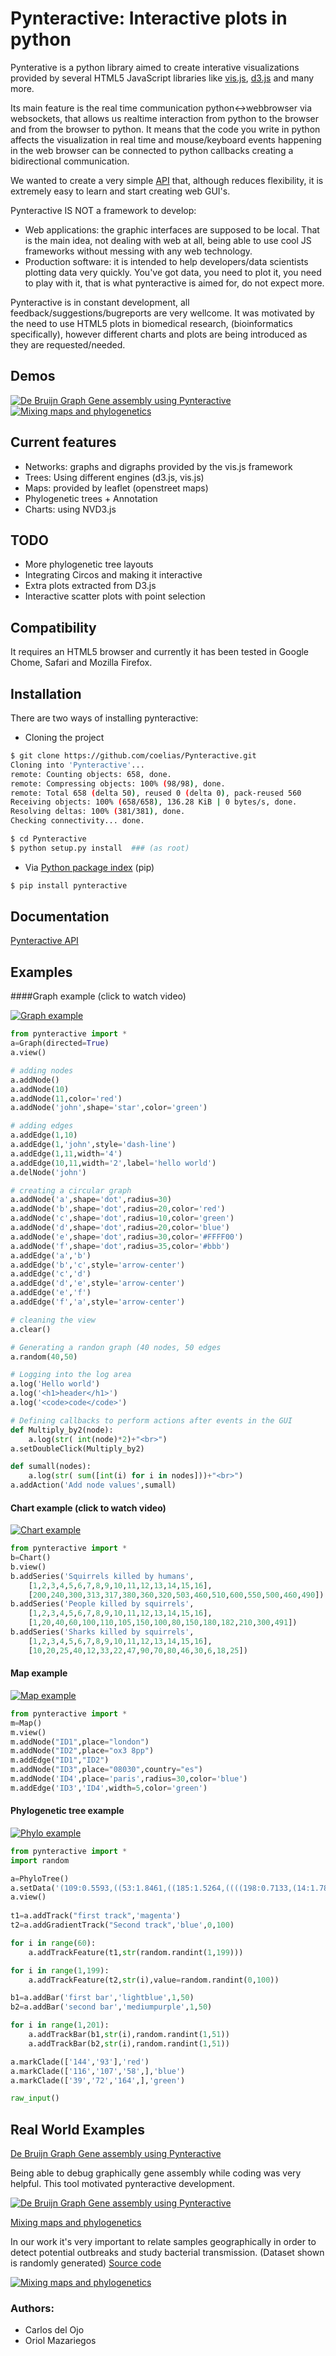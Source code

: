 # Pynteractive: Interactive plots in python
Pynterative is a python library aimed to create interative visualizations provided by several HTML5 JavaScript libraries like [vis.js](http://visjs.org/), [d3.js](http://d3js.org/) and many more.

Its main feature is the real time communication python<->webbrowser via websockets, that allows us realtime interaction from python to the browser and from the browser to python. It means that the code you  write in python affects the visualization in real time and mouse/keyboard events happening in the web browser can be connected to python callbacks creating a bidirectional communication. 

We wanted to create a very simple [API](http://coelias.github.io/Pynteractive/html/) that, although reduces flexibility, it is extremely easy to learn and start creating web GUI's.

Pynteractive IS NOT a framework to develop: 
* Web applications: the graphic interfaces are supposed to be local. That is the main idea, not dealing with web at all, being able to use cool JS frameworks without messing with any web technology.
* Production software: it is intended to help developers/data scientists plotting data very quickly. You've got data, you need to plot it, you need to play with it, that is what pynteractive is aimed for, do not expect more.

Pynteractive is in constant development, all feedback/suggestions/bugreports are very wellcome. It was motivated by the need to use HTML5 plots in biomedical research, (bioinformatics specifically), however different charts and plots are being introduced as they are requested/needed. 

## Demos

[![De Bruijn Graph Gene assembly using Pynteractive](http://coelias.github.io/Pynteractive/imgs/debruijn.gif)](https://vimeo.com/128206058)
[![Mixing maps and phylogenetics](http://coelias.github.io/Pynteractive/imgs/phylomap.gif)](https://vimeo.com/133534670)

## Current features

* Networks: graphs and digraphs provided by the vis.js framework
* Trees: Using different engines (d3.js, vis.js)
* Maps: provided by leaflet (openstreet maps)
* Phylogenetic trees + Annotation
* Charts: using NVD3.js

## TODO

* More phylogenetic tree layouts
* Integrating Circos and making it interactive
* Extra plots extracted from D3.js
* Interactive scatter plots with point selection

## Compatibility

It requires an HTML5 browser and currently it has been tested in Google Chome, Safari and Mozilla Firefox.

## Installation

There are two ways of installing pynteractive:

* Cloning the project

```bash
$ git clone https://github.com/coelias/Pynteractive.git
Cloning into 'Pynteractive'...
remote: Counting objects: 658, done.
remote: Compressing objects: 100% (98/98), done.
remote: Total 658 (delta 50), reused 0 (delta 0), pack-reused 560
Receiving objects: 100% (658/658), 136.28 KiB | 0 bytes/s, done.
Resolving deltas: 100% (381/381), done.
Checking connectivity... done.

$ cd Pynteractive
$ python setup.py install  ### (as root)
```
 
* Via [Python package index](https://pypi.python.org/pypi/pip) (pip)
```bash
$ pip install pynteractive
```

## Documentation

[Pynteractive API](http://coelias.github.io/Pynteractive/html/)

## Examples

####Graph example (click to watch video)

[![Graph example](http://coelias.github.io/Pynteractive/imgs/GraphGif.gif)](https://vimeo.com/128141946)

```python
from pynteractive import *
a=Graph(directed=True)
a.view()

# adding nodes
a.addNode()
a.addNode(10)
a.addNode(11,color='red')
a.addNode('john',shape='star',color='green')

# adding edges
a.addEdge(1,10)
a.addEdge(1,'john',style='dash-line')
a.addEdge(1,11,width='4')
a.addEdge(10,11,width='2',label='hello world')
a.delNode('john')

# creating a circular graph
a.addNode('a',shape='dot',radius=30)
a.addNode('b',shape='dot',radius=20,color='red')
a.addNode('c',shape='dot',radius=10,color='green')
a.addNode('d',shape='dot',radius=20,color='blue')
a.addNode('e',shape='dot',radius=30,color='#FFFF00')
a.addNode('f',shape='dot',radius=35,color='#bbb')
a.addEdge('a','b')
a.addEdge('b','c',style='arrow-center')
a.addEdge('c','d')
a.addEdge('d','e',style='arrow-center')
a.addEdge('e','f')
a.addEdge('f','a',style='arrow-center')

# cleaning the view
a.clear()

# Generating a randon graph (40 nodes, 50 edges
a.random(40,50)

# Logging into the log area
a.log('Hello world')
a.log('<h1>header</h1>')
a.log('<code>code</code>')

# Defining callbacks to perform actions after events in the GUI
def Multiply_by2(node):
    a.log(str( int(node)*2)+"<br>")
a.setDoubleClick(Multiply_by2)

def sumall(nodes):
    a.log(str( sum([int(i) for i in nodes]))+"<br>")
a.addAction('Add node values',sumall)
```

#### Chart example (click to watch video)

[![Chart example](http://coelias.github.io/Pynteractive/imgs/ChartGif.gif)](https://vimeo.com/128177043)

```python
from pynteractive import *
b=Chart()
b.view()
b.addSeries('Squirrels killed by humans',
    [1,2,3,4,5,6,7,8,9,10,11,12,13,14,15,16],
    [200,240,300,313,317,380,360,320,503,460,510,600,550,500,460,490]) 
b.addSeries('People killed by squirrels',
    [1,2,3,4,5,6,7,8,9,10,11,12,13,14,15,16],
    [1,20,40,60,100,110,105,150,100,80,150,180,182,210,300,491])
b.addSeries('Sharks killed by squirrels',
    [1,2,3,4,5,6,7,8,9,10,11,12,13,14,15,16],
    [10,20,25,40,12,33,22,47,90,70,80,46,30,6,18,25])
```

#### Map example
[![Map example](http://coelias.github.io/Pynteractive/imgs/map.png)](http://coelias.github.io/Pynteractive/imgs/map.png)


```python
from pynteractive import *
m=Map()
m.view()
m.addNode("ID1",place="london")
m.addNode("ID2",place="ox3 8pp")
m.addEdge("ID1","ID2")
m.addNode("ID3",place="08030",country="es")
m.addNode('ID4',place='paris',radius=30,color='blue')
m.addEdge('ID3','ID4',width=5,color='green')
```

#### Phylogenetic tree example
[![Phylo example](http://coelias.github.io/Pynteractive/imgs/phylo.svg)](http://coelias.github.io/Pynteractive/imgs/phylo.svg)


```python
from pynteractive import *
import random

a=PhyloTree()
a.setData('(109:0.5593,((53:1.8461,((185:1.5264,((((198:0.7133,(14:1.7812,(70:0.9566,((178:1.4691,((45:0.7471,(194:0.6693,((44:0.5577,((13:0.8088,((191:0.5682,((61:0.5975,(88:3.2495,(9:1.0308,(96:0.8686,(((115:0.8278,(123:0.8377,(1:0.5639,179:1.0903):0.5946):1.4461):0.7937,(16:1.1170,154:0.6546):0.6107):0.5630,(23:0.6146,(64:0.6340,81:0.6373):1.7269):1.4345):0.9564):0.8100):0.6957):0.5944):1.0511,((56:1.9748,160:0.5840):0.9831,((66:0.6673,(42:0.7604,121:0.9784):0.8448):0.7313,(7:0.6708,162:0.7519):0.8166):1.0403):1.1924):0.9697):0.7165,(117:0.7042,(184:1.4130,(50:0.9100,(101:0.8581,(37:0.6301,200:0.8667):0.6302):1.1244):1.4690):1.9430):0.8444):0.5968):0.6728,(30:1.1661,33:1.1261):0.8310):2.2959):0.7608,(190:0.6007,196:0.9444):0.6424):0.6270):0.8282):0.9730,(24:1.4291,118:0.8477):1.4567):0.6991):0.8921,((133:0.7706,(28:0.5830,(134:0.6095,175:0.6930):0.7241):0.8666):0.9387,(111:1.0094,(136:0.5893,138:1.1745):1.5885):0.7924):0.5738):0.8773):0.5963):0.6160):1.0136,((65:1.1500,97:1.0232):1.3978,((57:0.5738,187:1.6658):0.6071,((19:0.7025,(174:1.3017,(104:1.2256,(114:0.8844,132:0.9376):0.6582):0.7183):1.1257):0.5755,(95:0.9269,((142:0.9090,(39:0.6623,(72:0.6360,164:0.9143):0.7035):4.5670):0.6282,((25:0.9429,(146:0.6349,(137:2.3101,((86:0.5907,(151:0.6346,171:0.6288):1.2030):1.2696,(32:0.5801,161:0.5600):1.3039):1.5206):0.5787):0.6616):0.7571,(43:2.0269,(131:0.6637,(12:1.7647,(156:1.1010,(172:0.8216,(153:0.8397,(((11:1.1326,188:0.7363):1.2086,(35:0.6256,(189:0.5714,((159:2.1437,(120:0.7276,(79:0.8632,98:0.8285):0.6579):0.8806):0.7212,(63:0.8597,85:0.7613):1.1212):0.5833):0.9273):0.6866):0.8127,(8:1.4761,(176:0.6388,(173:0.6236,(38:0.7009,177:0.6063):0.7085):1.4928):1.0702):0.5824):1.1679):1.5157):0.6207):1.2862):0.9861):0.9956):0.8808):0.7404):0.7407):1.4742):2.3546):0.6926):1.6898):1.0044,(68:3.0620,181:0.8448):0.7053):0.6960,(36:0.9977,76:0.6317):0.8789):0.6850):0.6060,(130:1.8879,(27:0.9512,(163:0.7594,197:1.3480):2.2115):0.7601):1.8072):1.2875):0.8267,(193:1.5216,(4:0.6166,(112:0.7144,147:0.9374):0.7245):0.6220):0.6376):1.6023,((82:2.8243,((92:1.1603,148:1.2875):0.6096,(18:2.2320,110:0.9872):1.3756):0.6613):0.8081,(3:0.6139,(94:0.8184,(80:2.5720,(149:1.2856,((59:0.7261,((139:1.2208,(62:0.6156,87:0.5686):0.8219):0.5661,(31:0.6006,55:0.7081):0.8803):0.5895):4.4796,(29:1.0162,((150:0.8578,(6:0.7863,106:0.5613):0.6144):0.9523,(51:2.2633,(199:0.8779,(126:0.5832,(99:1.2345,(((47:0.5868,52:0.5764):0.5797,((89:2.4215,((34:1.3367,168:1.2975):0.9865,(40:1.4390,(119:0.6238,(186:0.6974,(69:0.5586,((107:0.6821,(58:1.3881,116:0.9332):1.2708):0.9753,((10:1.1451,54:1.2720):1.1650,((141:1.0443,(74:1.8388,(21:1.1221,83:0.8512):1.5698):0.8246):0.5762,(129:0.6327,(75:0.8794,(48:0.8473,125:1.0579):0.8496):0.8923):0.6014):1.3489):1.8732):0.8591):0.5691):1.2968):0.9153):1.0208):0.6514):0.6898,(166:1.4354,(22:0.7493,(2:1.1837,(183:0.9209,(5:1.1304,(93:1.1079,144:0.6024):0.5676):1.7392):1.0896):0.6673):0.5778):0.5953):0.7470):0.5946,(((26:1.2338,165:0.7093):1.2264,((195:1.5322,(158:1.4151,(170:0.6407,(67:0.9098,(49:0.9280,143:0.7676):1.3389):0.5612):0.6873):0.9481):0.7016,(90:1.0637,(84:0.8715,(105:0.7043,157:0.6207):0.6683):1.8207):0.6640):1.0868):0.9417,(100:1.0056,(127:1.5781,((17:0.9746,(77:0.8027,180:1.4619):0.6277):1.1663,(140:1.7778,(169:0.9060,(128:0.6329,(145:0.5933,((122:0.6385,(155:0.9812,((71:0.8869,103:0.8851):1.1801,(167:0.8196,(102:0.7040,(113:0.9985,(78:1.1891,(15:1.1411,182:0.5817):0.6458):0.5856):0.8109):0.5834):0.7143):0.6831):0.7380):0.9687,((108:0.7798,152:2.0513):0.8877,(46:1.3488,((73:0.6343,(60:1.0697,(20:0.7480,192:0.9474):0.9843):1.4541):0.8802,(41:0.8659,(135:0.6945,(91:1.0905,124:0.6244):0.8901):0.9333):1.0731):0.8375):0.6176):0.9982):0.9024):0.7677):1.7023):1.5721):2.7324):0.5982):1.0601):0.6174):0.9339):0.6215):1.2051):0.7775):1.9509):0.6680):0.7644):0.6658):2.0353):1.0737):1.4884):0.8140):0.6216):0.7000);')
a.view()
    
t1=a.addTrack("first track",'magenta')
t2=a.addGradientTrack("Second track",'blue',0,100)

for i in range(60):
    a.addTrackFeature(t1,str(random.randint(1,199)))

for i in range(1,199):
    a.addTrackFeature(t2,str(i),value=random.randint(0,100))

b1=a.addBar('first bar','lightblue',1,50)
b2=a.addBar('second bar','mediumpurple',1,50)

for i in range(1,201):
    a.addTrackBar(b1,str(i),random.randint(1,51))
    a.addTrackBar(b2,str(i),random.randint(1,51))

a.markClade(['144','93'],'red')
a.markClade(['116','107','58',],'blue')
a.markClade(['39','72','164',],'green')

raw_input()

```

## Real World Examples

[De Bruijn Graph Gene assembly using Pynteractive](https://vimeo.com/128206058)

Being able to debug graphically gene assembly while coding was very helpful. This tool motivated pynteractive development.

[![De Bruijn Graph Gene assembly using Pynteractive](http://coelias.github.io/Pynteractive/imgs/debruijn.gif)](https://vimeo.com/128206058)

[Mixing maps and phylogenetics](https://vimeo.com/128260245)

In our work it's very important to relate samples geographically in order to detect potential outbreaks and study bacterial transmission. (Dataset shown is randomly generated)
[Source code](https://github.com/coelias/Pynteractive/blob/master/demos/maptree.py)

[![Mixing maps and phylogenetics](http://coelias.github.io/Pynteractive/imgs/phylomap.gif)](https://vimeo.com/133534670)

### Authors:
 - Carlos del Ojo
 - Oriol Mazariegos
